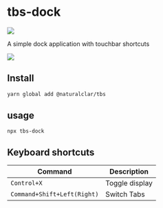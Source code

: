 # tbs-dock

[![](https://img.shields.io/npm/v/@naturalclar/tbs.svg)](https://www.npmjs.com/package/@naturalclar/tbs)

A simple dock application with touchbar shortcuts

![](https://user-images.githubusercontent.com/6936373/59969899-8163a380-9594-11e9-84dd-7da861551328.png)

## Install

```sh
yarn global add @naturalclar/tbs
```

## usage

```
npx tbs-dock
```

## Keyboard shortcuts

| Command                     | Description    |
| --------------------------- | -------------- |
| `Control+X`                 | Toggle display |
| `Command+Shift+Left(Right)` | Switch Tabs    |
